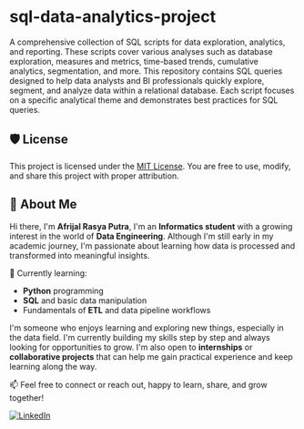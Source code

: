 # sql-data-analytics-project
A comprehensive collection of SQL scripts for data exploration, analytics, and reporting. These scripts cover various analyses such as database exploration, measures and metrics, time-based trends, cumulative analytics, segmentation, and more.
This repository contains SQL queries designed to help data analysts and BI professionals quickly explore, segment, and analyze data within a relational database. Each script focuses on a specific analytical theme and demonstrates best practices for SQL queries.


## 🛡️ License

This project is licensed under the [MIT License](LICENSE). You are free to use, modify, and share this project with proper attribution.

## 🌟 About Me

Hi there, I'm **Afrijal Rasya Putra**, I'm an **Informatics student** with a growing interest in the world of **Data Engineering**. Although I'm still early in my academic journey, I'm passionate about learning how data is processed and transformed into meaningful insights.

📌 Currently learning:
- **Python** programming
- **SQL** and basic data manipulation
- Fundamentals of **ETL** and data pipeline workflows

I'm someone who enjoys learning and exploring new things, especially in the data field. I'm currently building my skills step by step and always looking for opportunities to grow. I'm also open to **internships** or **collaborative projects** that can help me gain practical experience and keep learning along the way.


📫 Feel free to connect or reach out, happy to learn, share, and grow together!

[![LinkedIn](https://img.shields.io/badge/LinkedIn-0077B5?style=for-the-badge&logo=linkedin&logoColor=white)](https://www.linkedin.com/in/afrijalrasyaputra/)
